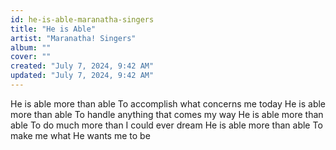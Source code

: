 ```yaml
---
id: he-is-able-maranatha-singers
title: "He is Able"
artist: "Maranatha! Singers"
album: ""
cover: ""
created: "July 7, 2024, 9:42 AM"
updated: "July 7, 2024, 9:42 AM"
---
```


He is able more than able
To accomplish what concerns me today
He is able more than able
To handle anything that comes my way
He is able more than able
To do much more than I could ever dream
He is able more than able
To make me what He wants me to be